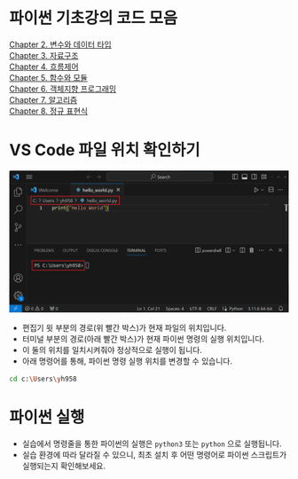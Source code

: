 # 파이썬 기초강의 코드 모음
[Chapter 2. 변수와 데이터 타입](./chap-2/)  
[Chapter 3. 자료구조](./chap-3/)  
[Chapter 4. 흐름제어](./chap-4/)  
[Chapter 5. 함수와 모듈](./chap-5/)  
[Chapter 6. 객체지향 프로그래밍](./chap-6/)  
[Chapter 7. 알고리즘](./chap-7/)  
[Chapter 8. 정규 표현식](./chap-8/)  

# VS Code 파일 위치 확인하기
![code](./code_path.png)  
- 편집기 윗 부분의 경로(위 빨간 박스)가 현재 파일의 위치입니다.  
- 터미널 부분의 경로(아래 빨간 박스)가 현재 파이썬 명령의 실행 위치입니다.  
- 이 둘의 위치를 일치시켜줘야 정상적으로 실행이 됩니다.  
- 아래 명령어를 통해, 파이썬 명령 실행 위치를 변경할 수 있습니다.  
```bash
cd c:\Users\yh958
```

# 파이썬 실행
- 실습에서 명령줄을 통한 파이썬의 실행은 `python3` 또는 `python` 으로 실행됩니다.
- 실습 환경에 따라 달라질 수 있으니, 최초 설치 후 어떤 명령어로 파이썬 스크립트가 실행되는지 확인해보세요.

